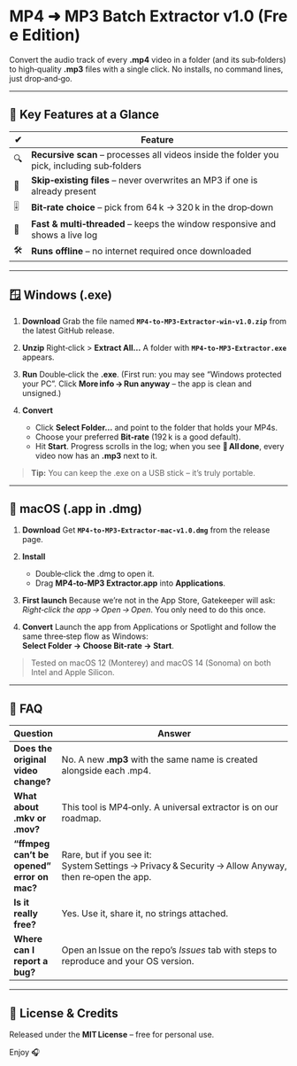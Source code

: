 # MP4 ➜ MP3 Batch Extractor v1.0 (Free Edition)

Convert the audio track of every **.mp4** video in a folder (and its sub‑folders) to high‑quality **.mp3** files with a single click. No installs, no command lines, just drop‑and‑go.

---

## 🌟 Key Features at a Glance

| ✔  | Feature                                                                                     |
| -- | ------------------------------------------------------------------------------------------- |
| 🔍 | **Recursive scan** – processes all videos inside the folder you pick, including sub‑folders |
| 💾 | **Skip‑existing files** – never overwrites an MP3 if one is already present                 |
| 🎚 | **Bit‑rate choice** – pick from 64 k → 320 k in the drop‑down                               |
| 🚀 | **Fast & multi‑threaded** – keeps the window responsive and shows a live log                |
| 🛠 | **Runs offline** – no internet required once downloaded                                     |

---

## 🪟 Windows (.exe)

1. **Download**
   Grab the file named **`MP4‑to‑MP3‑Extractor‑win‑v1.0.zip`** from the latest GitHub release.

2. **Unzip**
   Right‑click > **Extract All…**  A folder with **`MP4‑to‑MP3‑Extractor.exe`** appears.

3. **Run**
   Double‑click the **.exe**. (First run: you may see “Windows protected your PC”. Click **More info → Run anyway** – the app is clean and unsigned.)

4. **Convert**

   * Click **Select Folder…** and point to the folder that holds your MP4s.
   * Choose your preferred **Bit‑rate** (192 k is a good default).
   * Hit **Start**.  Progress scrolls in the log; when you see **🏁 All done**, every video now has an **.mp3** next to it.

> **Tip:** You can keep the .exe on a USB stick – it’s truly portable.

---

## 🍎 macOS (.app in .dmg)

1. **Download**
   Get **`MP4‑to‑MP3‑Extractor‑mac‑v1.0.dmg`** from the release page.

2. **Install**

   * Double‑click the .dmg to open it.
   * Drag **MP4‑to‑MP3 Extractor.app** into **Applications**.

3. **First launch**
   Because we’re not in the App Store, Gatekeeper will ask:
   *Right‑click the app → Open → Open*.  You only need to do this once.

4. **Convert**
   Launch the app from Applications or Spotlight and follow the same three‑step flow as Windows: **Select Folder → Choose Bit‑rate → Start**.

> Tested on macOS 12 (Monterey) and macOS 14 (Sonoma) on both Intel and Apple Silicon.

---

## 🤔 FAQ

| Question                                   | Answer                                                                                              |
| ------------------------------------------ | --------------------------------------------------------------------------------------------------- |
| **Does the original video change?**        | No. A new **.mp3** with the same name is created alongside each .mp4.                               |
| **What about .mkv or .mov?**               | This tool is MP4‑only. A universal extractor is on our roadmap.                                     |
| **“ffmpeg can’t be opened” error on mac?** | Rare, but if you see it: System Settings → Privacy & Security → Allow Anyway, then re‑open the app. |
| **Is it really free?**                     | Yes. Use it, share it, no strings attached.                                                         |
| **Where can I report a bug?**              | Open an Issue on the repo’s *Issues* tab with steps to reproduce and your OS version.               |

---

## 📄 License & Credits

Released under the **MIT License** – free for personal use.

Enjoy 🎧
